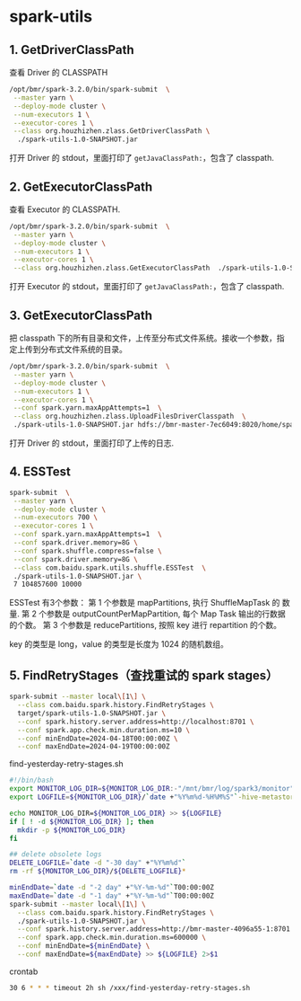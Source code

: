 # spark-utils

## 1. GetDriverClassPath
查看 Driver 的 CLASSPATH
```bash
/opt/bmr/spark-3.2.0/bin/spark-submit  \
 --master yarn \
 --deploy-mode cluster \
 --num-executors 1 \
 --executor-cores 1 \
 --class org.houzhizhen.zlass.GetDriverClassPath \
  ./spark-utils-1.0-SNAPSHOT.jar
```
打开 Driver 的 stdout，里面打印了 `getJavaClassPath:`，包含了 classpath.

## 2. GetExecutorClassPath
查看 Executor 的 CLASSPATH.
```bash
/opt/bmr/spark-3.2.0/bin/spark-submit  \
 --master yarn \
 --deploy-mode cluster \
 --num-executors 1 \
 --executor-cores 1 \
 --class org.houzhizhen.zlass.GetExecutorClassPath  ./spark-utils-1.0-SNAPSHOT.jar
```
打开 Executor 的 stdout，里面打印了 `getJavaClassPath:`，包含了 classpath.

## 3. GetExecutorClassPath
把 classpath 下的所有目录和文件，上传至分布式文件系统。接收一个参数，指定上传到分布式文件系统的目录。
```bash
/opt/bmr/spark-3.2.0/bin/spark-submit  \
 --master yarn \
 --deploy-mode cluster \
 --num-executors 1 \
 --executor-cores 1 \
 --conf spark.yarn.maxAppAttempts=1  \
 --class org.houzhizhen.zlass.UploadFilesDriverClasspath  \
 ./spark-utils-1.0-SNAPSHOT.jar hdfs://bmr-master-7ec6049:8020/home/spark/houzhizhen/spark-jars1
```
打开 Driver 的 stdout，里面打印了上传的日志.

## 4. ESSTest

```bash
spark-submit  \
 --master yarn \
 --deploy-mode cluster \
 --num-executors 700 \
 --executor-cores 1 \
 --conf spark.yarn.maxAppAttempts=1  \
 --conf spark.driver.memory=8G \
 --conf spark.shuffle.compress=false \
 --conf spark.driver.memory=8G \
 --class com.baidu.spark.utils.shuffle.ESSTest  \
 ./spark-utils-1.0-SNAPSHOT.jar \
 7 104857600 10000
```
ESSTest 有3个参数：
第 1 个参数是 mapPartitions, 执行 ShuffleMapTask 的 数量.
第 2 个参数是 outputCountPerMapPartition, 每个 Map Task 输出的行数据的个数。
第 3 个参数是 reducePartitions, 按照 key 进行 repartition 的个数。

key 的类型是 long，value 的类型是长度为 1024 的随机数组。

## 5. FindRetryStages（查找重试的 spark stages）
```bash
spark-submit --master local\[1\] \
  --class com.baidu.spark.history.FindRetryStages \
  target/spark-utils-1.0-SNAPSHOT.jar \
  --conf spark.history.server.address=http://localhost:8701 \
  --conf spark.app.check.min.duration.ms=10 \
  --conf minEndDate=2024-04-18T00:00:00Z \
  --conf maxEndDate=2024-04-19T00:00:00Z
```

find-yesterday-retry-stages.sh 
```bash
#!/bin/bash
export MONITOR_LOG_DIR=${MONITOR_LOG_DIR:-"/mnt/bmr/log/spark3/monitor"}
export LOGFILE=${MONITOR_LOG_DIR}/`date +"%Y%m%d-%H%M%S"`-hive-metastore-monitor.log

echo MONITOR_LOG_DIR=${MONITOR_LOG_DIR} >> ${LOGFILE}
if [ ! -d ${MONITOR_LOG_DIR} ]; then
  mkdir -p ${MONITOR_LOG_DIR}
fi

## delete obsolete logs
DELETE_LOGFILE=`date -d "-30 day" +"%Y%m%d"`
rm -rf ${MONITOR_LOG_DIR}/${DELETE_LOGFILE}*

minEndDate=`date -d "-2 day" +"%Y-%m-%d"`T00:00:00Z
maxEndDate=`date -d "-1 day" +"%Y-%m-%d"`T00:00:00Z
spark-submit --master local\[1\] \
  --class com.baidu.spark.history.FindRetryStages \
  ./spark-utils-1.0-SNAPSHOT.jar \
  --conf spark.history.server.address=http://bmr-master-4096a55-1:8701 \
  --conf spark.app.check.min.duration.ms=600000 \
  --conf minEndDate=${minEndDate} \
  --conf maxEndDate=${maxEndDate} >> ${LOGFILE} 2>$1 

``` 
crontab 
```bash
30 6 * * * timeout 2h sh /xxx/find-yesterday-retry-stages.sh
```